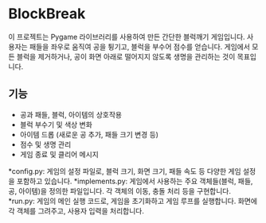 # BlockBreak


이 프로젝트는 Pygame 라이브러리를 사용하여 만든 간단한 블럭깨기 게임입니다. 사용자는 패들을 좌우로 움직여 공을 튕기고, 블럭을 부수어 점수를 얻습니다. 게임에서 모든 블럭을 제거하거나, 공이 화면 아래로 떨어지지 않도록 생명을 관리하는 것이 목표입니다.



## 기능
* 공과 패들, 블럭, 아이템의 상호작용
* 블럭 부수기 및 색상 변화
* 아이템 드롭 (새로운 공 추가, 패들 크기 변경 등)
* 점수 및 생명 관리
* 게임 종료 및 클리어 메시지

*config.py: 게임의 설정 파일로, 블럭 크기, 화면 크기, 패들 속도 등 다양한 게임 설정을 포함하고 있습니다.
*implements.py: 게임에서 사용하는 주요 객체들(블럭, 패들, 공, 아이템)을 정의한 파일입니다. 각 객체의 이동, 충돌 처리 등을 구현합니다.
*run.py: 게임의 메인 실행 코드로, 게임을 초기화하고 게임 루프를 실행합니다. 화면에 각 객체를 그려주고, 사용자 입력을 처리합니다.
